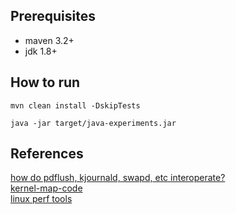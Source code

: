 ## Prerequisites
* maven 3.2+
* jdk 1.8+

## How to run

`mvn clean install -DskipTests`

`java -jar target/java-experiments.jar`

## References

[how do pdflush, kjournald, swapd, etc interoperate?](https://unix.stackexchange.com/questions/76970/how-do-pdflush-kjournald-swapd-etc-interoperate)  
[kernel-map-code](http://makelinux.net/kernel_map/)  
[linux perf tools](http://www.brendangregg.com/linuxperf.html)  


